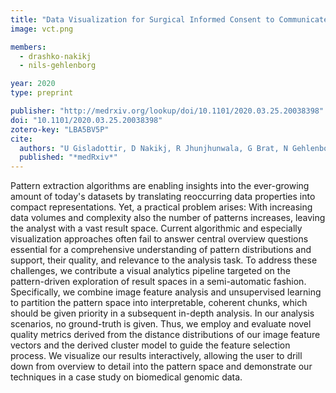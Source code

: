 ```yaml
---
title: "Data Visualization for Surgical Informed Consent to Communicate Personalized Risks and Patient Preferences"
image: vct.png

members:
  - drashko-nakikj
  - nils-gehlenborg

year: 2020
type: preprint

publisher: "http://medrxiv.org/lookup/doi/10.1101/2020.03.25.20038398"
doi: "10.1101/2020.03.25.20038398"
zotero-key: "LBA5BV5P"
cite:
  authors: "U Gisladottir, D Nakikj, R Jhunjhunwala, G Brat, N Gehlenborg"
  published: "*medRxiv*"
---
```

Pattern extraction algorithms are enabling insights into the ever-growing amount of today's datasets by translating reoccurring data properties into compact representations. Yet, a practical problem arises: With increasing data volumes and complexity also the number of patterns increases, leaving the analyst with a vast result space. Current algorithmic and especially visualization approaches often fail to answer central overview questions essential for a comprehensive understanding of pattern distributions and support, their quality, and relevance to the analysis task. To address these challenges, we contribute a visual analytics pipeline targeted on the pattern-driven exploration of result spaces in a semi-automatic fashion. Specifically, we combine image feature analysis and unsupervised learning to partition the pattern space into interpretable, coherent chunks, which should be given priority in a subsequent in-depth analysis. In our analysis scenarios, no ground-truth is given. Thus, we employ and evaluate novel quality metrics derived from the distance distributions of our image feature vectors and the derived cluster model to guide the feature selection process. We visualize our results interactively, allowing the user to drill down from overview to detail into the pattern space and demonstrate our techniques in a case study on biomedical genomic data.
